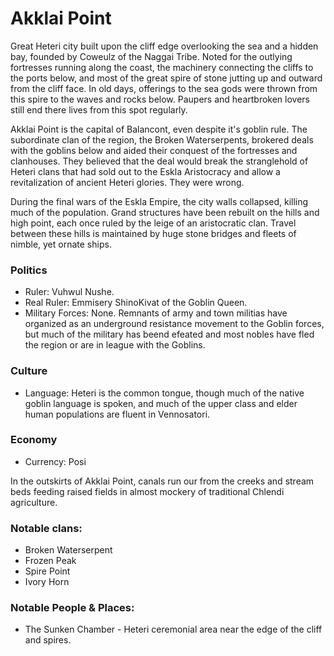 # Akklai Point
Great Heteri city built upon the cliff edge overlooking the sea and a hidden bay, founded by Coweulz of the Naggai Tribe. Noted for the outlying fortresses running along the coast, the machinery connecting the cliffs to the ports below, and most of the great spire of stone jutting up and outward from the cliff face. In old days, offerings to the sea gods were thrown from this spire to the waves and rocks below. Paupers and heartbroken lovers still end there lives from this spot regularly.

Akklai Point is the capital of Balancont, even despite it's goblin rule. The subordinate clan of the region, the Broken Waterserpents, brokered deals with the goblins below and aided their conquest of the fortresses and clanhouses. They believed that the deal would break the stranglehold of Heteri clans that had sold out to the Eskla Aristocracy and allow a revitalization of ancient Heteri glories. They were wrong.

During the final wars of the Eskla Empire, the city walls collapsed, killing much of the population. Grand structures have been rebuilt on the hills and high point, each once ruled by the leige of an aristocratic clan. Travel between these hills is maintained by huge stone bridges and fleets of nimble, yet ornate ships.

### Politics
* Ruler: Vuhwul Nushe.
* Real Ruler: Emmisery ShinoKivat of the Goblin Queen.
* Military Forces: None. Remnants of army and town militias have organized as an underground resistance movement to the Goblin forces, but much of the military has beend efeated and most nobles have fled the region or are in league with the Goblins.

### Culture
* Language: Heteri is the common tongue, though much of the native goblin language is spoken, and much of the upper class and elder human populations are fluent in Vennosatori.

### Economy 
* Currency: Posi

In the outskirts of Akklai Point, canals run our from the creeks and stream beds feeding raised fields in almost mockery of traditional Chlendi agriculture.

### Notable clans: 
* Broken Waterserpent 
* Frozen Peak 
* Spire Point 
* Ivory Horn

### Notable People & Places:
* The Sunken Chamber - Heteri ceremonial area near the edge of the cliff and spires.